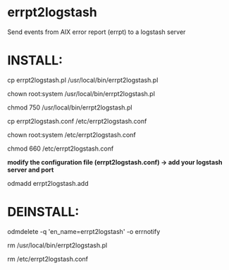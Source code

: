 # errpt2logstash
Send events from AIX error report (errpt) to a logstash server

# INSTALL:
cp errpt2logstash.pl /usr/local/bin/errpt2logstash.pl

chown root:system /usr/local/bin/errpt2logstash.pl

chmod 750 /usr/local/bin/errpt2logstash.pl


cp errpt2logstash.conf /etc/errpt2logstash.conf

chown root:system /etc/errpt2logstash.conf

chmod 660 /etc/errpt2logstash.conf

<b>modify the configuration file (errpt2logstash.conf) -> add your logstash server and port</b>

odmadd errpt2logstash.add

# DEINSTALL:
odmdelete -q 'en_name=errpt2logstash' -o errnotify

rm /usr/local/bin/errpt2logstash.pl

rm /etc/errpt2logstash.conf

